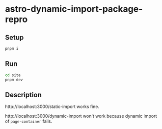 # astro-dynamic-import-package-repro

## Setup

```bash
pnpm i
```

## Run

```bash
cd site
pnpm dev
```

## Description

http://localhost:3000/static-import works fine.

http://localhost:3000/dynamic-import won't work because dynamic import of `page-container` fails.
